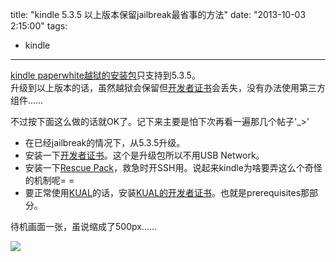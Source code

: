 title: "kindle 5.3.5 以上版本保留jailbreak最省事的方法"
date: "2013-10-03 2:15:00"
tags:
- kindle
---
[kindle paperwhite越狱的安装包](http://www.mobileread.com/forums/showthread.php?t=198446)只支持到5.3.5。  
升级到以上版本的话，虽然越狱会保留但[开发者证书](http://www.mobileread.com/forums/showthread.php?t=152294)会丢失，没有办法使用第三方组件……

不过按下面这么做的话就OK了。记下来主要是怕下次再看一遍那几个帖子\'_>\'

* 在已经jailbreak的情况下，从5.3.5升级。
* 安装一下[开发者证书](http://ge.tt/3ZRY9XE/v/51)。这个是升级包所以不用USB Network。
* 安装一下[Rescue Pack](http://www.mobileread.com/forums/showthread.php?p=2290044)，救急时开SSH用。说起来kindle为啥要弄这么个奇怪的机制呢= =
* 要正常使用[KUAL](http://www.mobileread.com/forums/showthread.php?t=203326)的话，安装[KUAL的开发者证书](http://www.mobileread.com/forums/showthread.php?t=203326)。也就是prerequisites那部分。

待机画面一张，虽说缩成了500px……

![](/assets/0029-01.png)